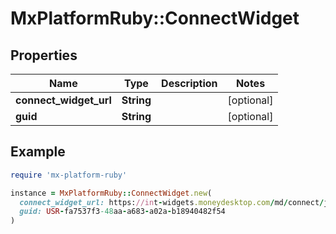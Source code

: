 # MxPlatformRuby::ConnectWidget

## Properties

| Name | Type | Description | Notes |
| ---- | ---- | ----------- | ----- |
| **connect_widget_url** | **String** |  | [optional] |
| **guid** | **String** |  | [optional] |

## Example

```ruby
require 'mx-platform-ruby'

instance = MxPlatformRuby::ConnectWidget.new(
  connect_widget_url: https://int-widgets.moneydesktop.com/md/connect/jb1rA14m85tw2lyvpgfx4gc6d3Z8z8Ayb8,
  guid: USR-fa7537f3-48aa-a683-a02a-b18940482f54
)
```

